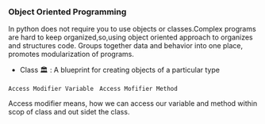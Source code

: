 ### Object Oriented Programming 

In python does not require you to use objects or classes.Complex programs are hard to keep organized,so,using object oriented approach to organizes and structures code.
Groups together data and behavior into one place, promotes modularization of programs.

- Class 🏛 :
    A blueprint for creating objects of a particular type



` Access Modifier Variable ` &nbsp;
` Access Mofifier Method `

Access modifier means, how we can access our variable and method within scop of class and out sidet the class. 

